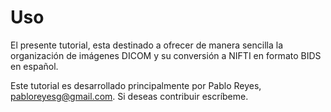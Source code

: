 # Uso

El presente tutorial, esta destinado a ofrecer de manera sencilla la organización de imágenes DICOM y su conversión a NIFTI en formato BIDS en español.

Este tutorial es desarrollado principalmente por Pablo Reyes, pabloreyesg@gmail.com. Si deseas contribuir escríbeme.
